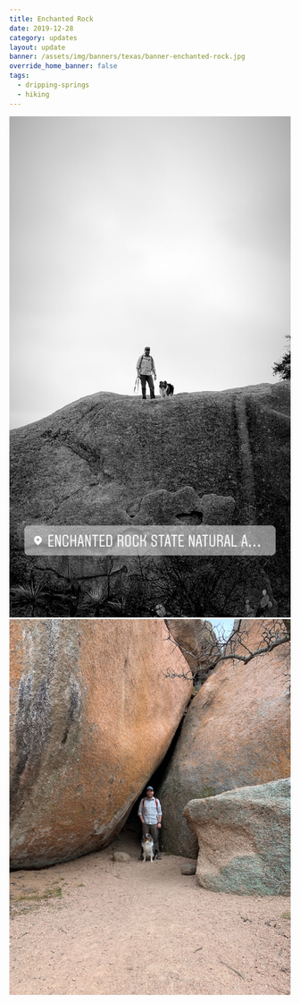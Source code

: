 ```yaml
---
title: Enchanted Rock
date: 2019-12-28
category: updates
layout: update
banner: /assets/img/banners/texas/banner-enchanted-rock.jpg
override_home_banner: false
tags:
  - dripping-springs
  - hiking
---
```


<img src="/assets/img/updates/texas/enchanted-rock-1.jpg" />
<br/>
<img src="/assets/img/updates/texas/enchanted-rock-2.jpg" />
